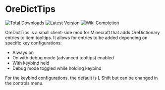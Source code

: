 # OreDictTips
![Total Downloads](http://modshields.herokuapp.com/totaldl?id=oredicttips)
![Latest Version](http://modshields.herokuapp.com/latestversion?id=oredicttips)
![Wiki Completion](http://modshields.herokuapp.com/wiki?article=OreDictTips)

OreDictTips is a small client-side mod for Minecraft that adds OreDictionary entries to item tooltips. It allows for entries to be added depending on specific key configurations:
* Always on
* On with debug mode (advanced tooltips) enabled
* With keybind held
* Debug mode toggled while holding keybind

For the keybind configurations, the default is L Shift but can be changed in the controls menu.